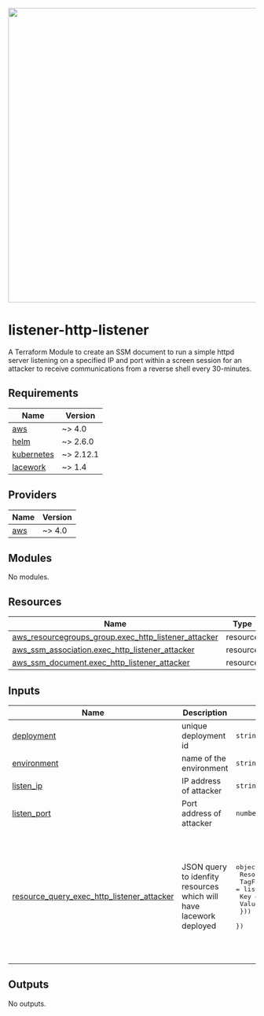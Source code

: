 <a href="https://lacework.com"><img src="https://techally-content.s3-us-west-1.amazonaws.com/public-content/lacework_logo_full.png" width="600"></a>

# listener-http-listener

A Terraform Module to create an SSM document to run a simple httpd server listening on a specified IP and port within a screen session for an attacker to receive communications from a reverse shell every 30-minutes.

## Requirements

| Name | Version |
|------|---------|
| <a name="requirement_aws"></a> [aws](#requirement\_aws) | ~> 4.0 |
| <a name="requirement_helm"></a> [helm](#requirement\_helm) | ~> 2.6.0 |
| <a name="requirement_kubernetes"></a> [kubernetes](#requirement\_kubernetes) | ~> 2.12.1 |
| <a name="requirement_lacework"></a> [lacework](#requirement\_lacework) | ~> 1.4 |

## Providers

| Name | Version |
|------|---------|
| <a name="provider_aws"></a> [aws](#provider\_aws) | ~> 4.0 |

## Modules

No modules.

## Resources

| Name | Type |
|------|------|
| [aws_resourcegroups_group.exec_http_listener_attacker](https://registry.terraform.io/providers/hashicorp/aws/latest/docs/resources/resourcegroups_group) | resource |
| [aws_ssm_association.exec_http_listener_attacker](https://registry.terraform.io/providers/hashicorp/aws/latest/docs/resources/ssm_association) | resource |
| [aws_ssm_document.exec_http_listener_attacker](https://registry.terraform.io/providers/hashicorp/aws/latest/docs/resources/ssm_document) | resource |

## Inputs

| Name | Description | Type | Default | Required |
|------|-------------|------|---------|:--------:|
| <a name="input_deployment"></a> [deployment](#input\_deployment) | unique deployment id | `string` | n/a | yes |
| <a name="input_environment"></a> [environment](#input\_environment) | name of the environment | `string` | n/a | yes |
| <a name="input_listen_ip"></a> [listen\_ip](#input\_listen\_ip) | IP address of attacker | `string` | `"0.0.0.0"` | no |
| <a name="input_listen_port"></a> [listen\_port](#input\_listen\_port) | Port address of attacker | `number` | `8080` | no |
| <a name="input_resource_query_exec_http_listener_attacker"></a> [resource\_query\_exec\_http\_listener\_attacker](#input\_resource\_query\_exec\_http\_listener\_attacker) | JSON query to idenfity resources which will have lacework deployed | <pre>object({<br>      ResourceTypeFilters = list(string)<br>      TagFilters  = list(object({<br>        Key = string<br>        Values = list(string)<br>      }))<br>    })</pre> | <pre>{<br>  "ResourceTypeFilters": [<br>    "AWS::EC2::Instance"<br>  ],<br>  "TagFilters": [<br>    {<br>      "Key": "ssm_exec_http_listener_attacker",<br>      "Values": [<br>        "true"<br>      ]<br>    }<br>  ]<br>}</pre> | no |

## Outputs

No outputs.
